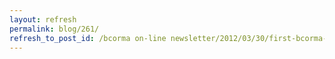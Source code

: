 ```yaml
---
layout: refresh
permalink: blog/261/
refresh_to_post_id: /bcorma on-line newsletter/2012/03/30/first-bcorma-ride-school-and-fun-ride-weekend-of-the-season-coming-up
---
```

